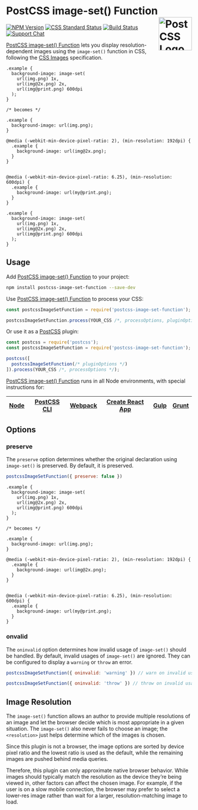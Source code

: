 # PostCSS image-set() Function [<img src="https://postcss.github.io/postcss/logo.svg" alt="PostCSS Logo" width="90" height="90" align="right">][postcss]

[![NPM Version][npm-img]][npm-url]
[![CSS Standard Status][css-img]][css-url]
[![Build Status][cli-img]][cli-url]
[![Support Chat][git-img]][git-url]

[PostCSS image-set() Function] lets you display resolution-dependent images
using the `image-set()` function in CSS, following the [CSS Images]
specification.

```pcss
.example {
  background-image: image-set(
    url(img.png) 1x,
    url(img@2x.png) 2x,
    url(img@print.png) 600dpi
  );
}

/* becomes */

.example {
  background-image: url(img.png);
}

@media (-webkit-min-device-pixel-ratio: 2), (min-resolution: 192dpi) {
  .example {
    background-image: url(img@2x.png);
  }
}


@media (-webkit-min-device-pixel-ratio: 6.25), (min-resolution: 600dpi) {
  .example {
    background-image: url(my@print.png);
  }
}

.example {
  background-image: image-set(
    url(img.png) 1x,
    url(img@2x.png) 2x,
    url(img@print.png) 600dpi
  );
}
```

## Usage

Add [PostCSS image-set() Function] to your project:

```bash
npm install postcss-image-set-function --save-dev
```

Use [PostCSS image-set() Function] to process your CSS:

```js
const postcssImageSetFunction = require('postcss-image-set-function');

postcssImageSetFunction.process(YOUR_CSS /*, processOptions, pluginOptions */);
```

Or use it as a [PostCSS] plugin:

```js
const postcss = require('postcss');
const postcssImageSetFunction = require('postcss-image-set-function');

postcss([
  postcssImageSetFunction(/* pluginOptions */)
]).process(YOUR_CSS /*, processOptions */);
```

[PostCSS image-set() Function] runs in all Node environments, with special
instructions for:

| [Node](INSTALL.md#node) | [PostCSS CLI](INSTALL.md#postcss-cli) | [Webpack](INSTALL.md#webpack) | [Create React App](INSTALL.md#create-react-app) | [Gulp](INSTALL.md#gulp) | [Grunt](INSTALL.md#grunt) |
| --- | --- | --- | --- | --- | --- |

## Options

### preserve

The `preserve` option determines whether the original declaration using
`image-set()` is preserved. By default, it is preserved.

```js
postcssImageSetFunction({ preserve: false })
```

```pcss
.example {
  background-image: image-set(
    url(img.png) 1x,
    url(img@2x.png) 2x,
    url(img@print.png) 600dpi
  );
}

/* becomes */

.example {
  background-image: url(img.png);
}

@media (-webkit-min-device-pixel-ratio: 2), (min-resolution: 192dpi) {
  .example {
    background-image: url(img@2x.png);
  }
}


@media (-webkit-min-device-pixel-ratio: 6.25), (min-resolution: 600dpi) {
  .example {
    background-image: url(my@print.png);
  }
}
```

### onvalid

The `oninvalid` option determines how invalid usage of `image-set()` should be
handled. By default, invalid usages of `image-set()` are ignored. They can be
configured to display a `warning` or `throw` an error.

```js
postcssImageSetFunction({ oninvalid: 'warning' }) // warn on invalid usages
```

```js
postcssImageSetFunction({ oninvalid: 'throw' }) // throw on invalid usages
```

## Image Resolution

The `image-set()` function allows an author to provide multiple resolutions of
an image and let the browser decide which is most appropriate in a given
situation. The `image-set()` also never fails to choose an image; the
`<resolution>` just helps determine which of the images is chosen.

Since this plugin is not a browser, the image options are sorted by device
pixel ratio and the lowest ratio is used as the default, while the remaining
images are pushed behind media queries.

Therefore, this plugin can only approximate native browser behavior. While
images should typically match the resolution as the device they’re being viewed
in, other factors can affect the chosen image. For example, if the user is on a
slow mobile connection, the browser may prefer to select a lower-res image
rather than wait for a larger, resolution-matching image to load.

[cli-img]: https://img.shields.io/travis/jonathantneal/postcss-image-set-function.svg
[cli-url]: https://travis-ci.org/jonathantneal/postcss-image-set-function
[css-img]: https://cssdb.org/badge/image-set-function.svg
[css-url]: https://cssdb.org/#image-set-function
[git-img]: https://img.shields.io/badge/support-chat-blue.svg
[git-url]: https://gitter.im/postcss/postcss
[npm-img]: https://img.shields.io/npm/v/postcss-image-set-function.svg
[npm-url]: https://www.npmjs.com/package/postcss-image-set-function

[CSS Images]: https://drafts.csswg.org/css-images-4/#image-set-notation
[Gulp PostCSS]: https://github.com/postcss/gulp-postcss
[Grunt PostCSS]: https://github.com/nDmitry/grunt-postcss
[PostCSS]: https://github.com/postcss/postcss
[PostCSS Loader]: https://github.com/postcss/postcss-loader
[PostCSS image-set() Function]: https://github.com/jonathantneal/postcss-image-set-function
